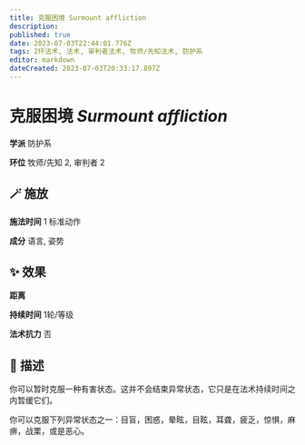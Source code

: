 ```yaml
---
title: 克服困境 Surmount affliction
description: 
published: true
date: 2023-07-03T22:44:01.776Z
tags: 2环法术, 法术, 审判者法术, 牧师/先知法术, 防护系
editor: markdown
dateCreated: 2023-07-03T20:33:17.897Z
---
```


# **克服困境** *Surmount affliction*

**学派** 防护系 

**环位** 牧师/先知 2, 审判者 2

## 🪄 施放

**施法时间** 1 标准动作

**成分** 语言, 姿势

## ✨ 效果  

**距离**   

**持续时间** 1轮/等级 

**法术抗力** 否

## 📖 描述

你可以暂时克服一种有害状态。这并不会结束异常状态，它只是在法术持续时间之内暂缓它们。

你可以克服下列异常状态之一：目盲，困惑，晕眩，目眩，耳聋，疲乏，惊惧，麻痹，战栗，或是恶心。
    